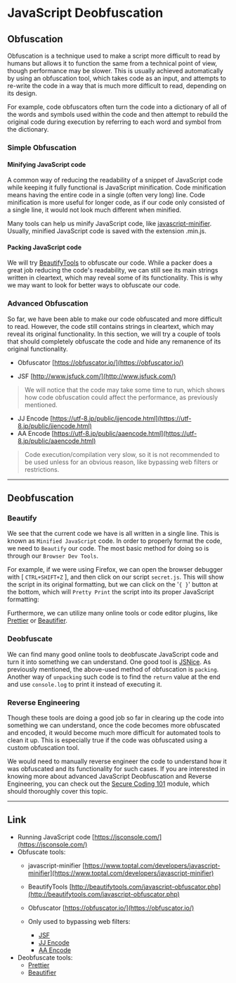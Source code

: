 # JavaScript Deobfuscation

## Obfuscation

Obfuscation is a technique used to make a script more difficult to read by humans but allows it to function the same from a technical point of view, though performance may be slower. This is usually achieved automatically by using an obfuscation tool, which takes code as an input, and attempts to re-write the code in a way that is much more difficult to read, depending on its design.

For example, code obfuscators often turn the code into a dictionary of all of the words and symbols used within the code and then attempt to rebuild the original code during execution by referring to each word and symbol from the dictionary.
### Simple Obfuscation

#### Minifying JavaScript code

A common way of reducing the readability of a snippet of JavaScript code while keeping it fully functional is JavaScript minification. Code minification means having the entire code in a single (often very long) line. Code minification is more useful for longer code, as if our code only consisted of a single line, it would not look much different when minified.

Many tools can help us minify JavaScript code, like [javascript-minifier](https://www.toptal.com/developers/javascript-minifier).
Usually, minified JavaScript code is saved with the extension .min.js.

#### Packing JavaScript code
We will try [BeautifyTools](http://beautifytools.com/javascript-obfuscator.php) to obfuscate our code.
While a packer does a great job reducing the code's readability, we can still see its main strings written in cleartext, which may reveal some of its functionality. This is why we may want to look for better ways to obfuscate our code.

### Advanced Obfuscation
So far, we have been able to make our code obfuscated and more difficult to read. However, the code still contains strings in cleartext, which may reveal its original functionality. In this section, we will try a couple of tools that should completely obfuscate the code and hide any remanence of its original functionality.
- Obfuscator
[https://obfuscator.io/](https://obfuscator.io/)

- JSF
[http://www.jsfuck.com/](http://www.jsfuck.com/)

> We will notice that the code may take some time to run, which shows how code obfuscation could affect the performance, as previously mentioned.

- JJ Encode
[https://utf-8.jp/public/jjencode.html](https://utf-8.jp/public/jjencode.html)
- AA Encode
[https://utf-8.jp/public/aaencode.html](https://utf-8.jp/public/aaencode.html)

> Code execution/compilation very slow, so it is not recommended to be used unless for an obvious reason, like bypassing web filters or restrictions.

---
## Deobfuscation
### Beautify
We see that the current code we have is all written in a single line. This is known as `Minified JavaScript` code. In order to properly format the code, we need to `Beautify` our code. The most basic method for doing so is through our `Browser Dev Tools`.


For example, if we were using Firefox, we can open the browser debugger with [ `CTRL+SHIFT+Z` ], and then click on our script `secret.js`. This will show the script in its original formatting, but we can click on the '`{ }`' button at the bottom, which will `Pretty Print` the script into its proper JavaScript formatting:

Furthermore, we can utilize many online tools or code editor plugins, like [Prettier](https://prettier.io/playground/) or [Beautifier](https://beautifier.io/).
### Deobfuscate
We can find many good online tools to deobfuscate JavaScript code and turn it into something we can understand. One good tool is [JSNice](http://www.jsnice.org/).
As previously mentioned, the above-used method of obfuscation is `packing`. Another way of `unpacking` such code is to find the `return` value at the end and use `console.log` to print it instead of executing it.

### Reverse Engineering

Though these tools are doing a good job so far in clearing up the code into something we can understand, once the code becomes more obfuscated and encoded, it would become much more difficult for automated tools to clean it up. This is especially true if the code was obfuscated using a custom obfuscation tool.

We would need to manually reverse engineer the code to understand how it was obfuscated and its functionality for such cases. If you are interested in knowing more about advanced JavaScript Deobfuscation and Reverse Engineering, you can check out the [Secure Coding 101](https://academy.hackthebox.com/module/details/38) module, which should thoroughly cover this topic.


---

## Link

- Running JavaScript code
[https://jsconsole.com/](https://jsconsole.com/)
- Obfuscate tools:
	- javascript-minifier
	[https://www.toptal.com/developers/javascript-minifier](https://www.toptal.com/developers/javascript-minifier)
	- BeautifyTools
	[http://beautifytools.com/javascript-obfuscator.php](http://beautifytools.com/javascript-obfuscator.php)
	- Obfuscator
	[https://obfuscator.io/](https://obfuscator.io/)

	- Only used to bypassing web filters:
		- [JSF](http://www.jsfuck.com/)
		- [JJ Encode](https://utf-8.jp/public/jjencode.html)
		- [AA Encode](https://utf-8.jp/public/aaencode.html)
- Deobfuscate tools:
	- [Prettier](https://prettier.io/playground/)
	- [Beautifier](https://beautifier.io/)